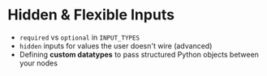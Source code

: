 # Hidden & Flexible Inputs

- `required` vs `optional` in `INPUT_TYPES`
- `hidden` inputs for values the user doesn't wire (advanced)
- Defining **custom datatypes** to pass structured Python objects between your nodes
